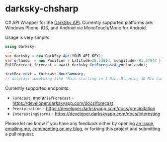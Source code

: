 darksky-chsharp
===============

C# API Wrapper for the [DarkSky API](https://developer.darkskyapp.com/). Currently supported platforms are: Windows Phone, iOS, and Android via MonoTouch/Mono for Android.

Usage is very simple:

```csharp
using DarkSky;
...
var darksky = new DarkSky.Api(YOUR_API_KEY);
var orlando  = new Position { Latitude=28.5381d, Longitude=-81.3794d };
FullForecast forecast = await darksky.GetForecastAsync(orlando);

textBox.text = forecast.HourSummary;
// displays something like "Rain starting in 3 Min, Stopping 30 Min Later"
```

Currently supported endpoints:
 - `Forecast`, and `BriefForecast` - https://developer.darkskyapp.com/docs/forecast
 - `Precipitation` - https://developer.darkskyapp.com/docs/precipitation
 - `InterestingStorms` - https://developer.darkskyapp.com/docs/interesting

Please let me know if you have any feedback either by opening [an issue](https://github.com/joelmartinez/darksky-csharp/issues), [emailing me](mailto:joelmartinez@gmail.com), [commenting on my blog](http://codecube.net), or forking this project and submitting a pull request.
